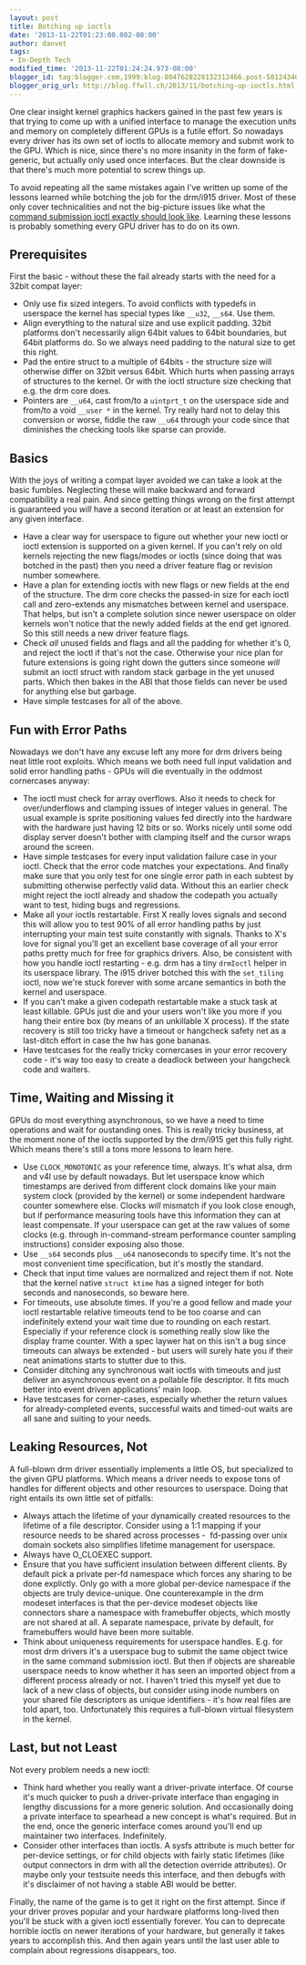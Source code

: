 ```yaml
---
layout: post
title: Botching up ioctls
date: '2013-11-22T01:23:00.002-08:00'
author: danvet
tags:
- In-Depth Tech
modified_time: '2013-11-22T01:24:24.973-08:00'
blogger_id: tag:blogger.com,1999:blog-8047628228132312466.post-5812434027313869869
blogger_orig_url: http://blog.ffwll.ch/2013/11/botching-up-ioctls.html
---
```


One clear insight kernel graphics hackers gained in the past few years is that trying to come up with a unified interface to manage the execution units and memory on completely different GPUs is a futile effort. So nowadays every driver has its own set of ioctls to allocate memory and submit work to the GPU. Which is nice, since there's no more insanity in the form of fake-generic, but actually only used once interfaces. But the clear downside is that there's much more potential to screw things up.



To avoid repeating all the same mistakes again I've written up some of the lessons learned while botching the job for the drm/i915 driver. Most of these only cover technicalities and not the big-picture issues like what the [command submission ioctl exactly should look like](http://blog.ffwll.ch/2011/01/on-getting-your-api-right.html). Learning these lessons is probably something every GPU driver has to do on its own.



<!--more-->





## Prerequisites 

First the basic - without these the fail already starts with the need for a 32bit compat layer:

<ul><li>Only use fix sized integers. To avoid conflicts with typedefs in userspace the kernel has special types like <code>__u32</code>, <code>__s64</code>. Use them.</li><li>Align everything to the natural size and use explicit padding. 32bit platforms don't necessarily align 64bit values to 64bit boundaries, but 64bit platforms do. So we always need padding to the natural size to get this right.</li><li>Pad the entire struct to a multiple of 64bits - the structure size will otherwise differ on 32bit versus 64bit. Which hurts when passing arrays of structures to the kernel. Or with the ioctl structure size checking that e.g. the drm core does.</li><li>Pointers are <code>__u64</code>, cast from/to a <code>uintprt_t</code> on the userspace side and from/to a void <code>__user *</code> in the kernel. Try really hard not to delay this conversion or worse, fiddle the raw <code>__u64</code> through your code since that diminishes the checking tools like sparse can provide.&nbsp;</li></ul>



## Basics 

With the joys of writing a compat layer avoided we can take a look at the basic fumbles. Neglecting these will make backward and forward compatibility a real pain. And since getting things wrong on the first attempt is guaranteed you <i>will</i> have a second iteration or at least an extension for any given interface.



<ul><li>Have a clear way for userspace to figure out whether your new ioctl or ioctl extension is supported on a given kernel. If you can't rely on old kernels rejecting the new flags/modes or ioctls (since doing that was botched in the past) then you need a driver feature flag or revision number somewhere.</li><li>Have a plan for extending ioctls with new flags or new fields at the end of the structure. The drm core checks the passed-in size for each ioctl call and zero-extends any mismatches between kernel and userspace. That helps, but isn't a complete solution since newer userspace on older kernels won't notice that the newly added fields at the end get ignored. So this still needs a new driver feature flags.</li><li>Check <i>all</i> unused fields and flags and all the padding for whether it's 0, and reject the ioctl if that's not the case. Otherwise your nice plan for future extensions is going right down the gutters since someone <i>will</i> submit an ioctl struct with random stack garbage in the yet unused parts. Which then bakes in the ABI that those fields can never be used for anything else but garbage.</li><li>Have simple testcases for all of the above. </li></ul>



## Fun with Error Paths 

Nowadays we don't have any excuse left any more for drm drivers being neat little root exploits. Which means we both need full input validation and solid error handling paths - GPUs will die eventually in the oddmost cornercases anyway:

<ul><li>The ioctl must check for array overflows. Also it needs to check for over/underflows and clamping issues of integer values in general. The usual example is sprite positioning values fed directly into the hardware with the hardware just having 12 bits or so. Works nicely until some odd display server doesn't bother with clamping itself and the cursor wraps around the screen.</li><li>Have simple testcases for every input validation failure case in your ioctl. Check that the error code matches your expectations. And finally make sure that you only test for one single error path in each subtest by submitting otherwise perfectly valid data. Without this an earlier check might reject the ioctl already and shadow the codepath you actually want to test, hiding bugs and regressions. </li><li>Make all your ioctls restartable. First X really loves signals and second this will allow you to test 90% of all error handling paths by just interrupting your main test suite constantly with signals. Thanks to X's love for signal you'll get an excellent base coverage of all your error paths pretty much for free for graphics drivers. Also, be consistent with how you handle ioctl restarting - e.g. drm has a tiny <code>drmIoctl</code> helper in its userspace library. The i915 driver botched this with the <code>set_tiling</code> ioctl, now we're stuck forever with some arcane semantics in both the kernel and userspace.</li><li>If you can't make a given codepath restartable make a stuck task at least killable. GPUs just die and your users won't like you more if you hang their entire box (by means of an unkillable X process). If the state recovery is still too tricky have a timeout or hangcheck safety net as a last-ditch effort in case the hw has gone bananas.</li><li>Have testcases for the really tricky cornercases in your error recovery code - it's way too easy to create a deadlock between your hangcheck code and waiters. </li></ul>



## Time, Waiting and Missing it 

GPUs do most everything asynchronous, so we have a need to time operations and wait for oustanding ones. This is really tricky business, at the moment none of the ioctls supported by the drm/i915 get this fully right. Which means there's still a tons more lessons to learn here.

<ul><li>Use <code>CLOCK_MONOTONIC</code> as your reference time, always. It's what alsa, drm and v4l use by default nowadays. But let userspace know which timestamps are derived from different clock domains like your main system clock (provided by the kernel) or some independent hardware counter somewhere else. Clocks <i>will</i> mismatch if you look close enough, but if performance measuring tools have this information they can at least compensate. If your userspace can get at the raw values of some clocks (e.g. through in-command-stream performance counter sampling instructions) consider exposing also those.</li><li>Use <code>__s64</code> seconds plus <code>__u64</code> nanoseconds to specify time. It's not the most convenient time specification, but it's mostly the standard.</li><li>Check that input time values are normalized and reject them if not. Note that the kernel native <code>struct ktime</code> has a signed integer for both seconds and nanoseconds, so beware here.</li><li>For timeouts, use absolute times. If you're a good fellow and made your ioctl restartable relative timeouts tend to be too coarse and can indefinitely extend your wait time due to rounding on each restart. Especially if your reference clock is something really slow like the display frame counter. With a spec laywer hat on this isn't a bug since timeouts can always be extended - but users will surely hate you if their neat animations starts to stutter due to this.</li><li>Consider ditching any synchronous wait ioctls with timeouts and just deliver an asynchronous event on a pollable file descriptor. It fits much better into event driven applications' main loop.</li><li>Have testcases for corner-cases, especially whether the return values for already-completed events, successful waits and timed-out waits are all sane and suiting to your needs. </li></ul>



## Leaking Resources, Not 

A full-blown drm driver essentially implements a little OS, but specialized to the given GPU platforms. Which means a driver needs to expose tons of handles for different objects and other resources to userspace. Doing that right entails its own little set of pitfalls:

<ul><li>Always attach the lifetime of your dynamically created resources to the lifetime of a file descriptor. Consider using a 1:1 mapping if your resource needs to be shared across processes -&nbsp; fd-passing over unix domain sockets also simplifies lifetime management for userspace.</li><li>Always have O_CLOEXEC support.</li><li>Ensure that you have sufficient insulation between different clients. By default pick a private per-fd namespace which forces any sharing to be done explictly. Only go with a more global per-device namespace if the objects are truly device-unique. One counterexample in the drm modeset interfaces is that the per-device modeset objects like connectors share a namespace with framebuffer objects, which mostly are not shared at all. A separate namespace, private by default, for framebuffers would have been more suitable.</li><li>Think about uniqueness requirements for userspace handles. E.g. for most drm drivers it's a userspace bug to submit the same object twice in the same command submission ioctl. But then if objects are shareable userspace needs to know whether it has seen an imported object from a different process already or not. I haven't tried this myself yet due to lack of a new class of objects, but consider using inode numbers on your shared file descriptors as unique identifiers - it's how real files are told apart, too. Unfortunately this requires a full-blown virtual filesystem in the kernel.</li></ul>



## Last, but not Least 

Not every problem needs a new ioctl:

<ul><li>Think hard whether you really want a driver-private interface. Of course it's much quicker to push a driver-private interface than engaging in lengthy discussions for a more generic solution. And occasionally doing a private interface to spearhead a new concept is what's required. But in the end, once the generic interface comes around you'll end up maintainer two interfaces. Indefinitely.</li><li>Consider other interfaces than ioctls. A sysfs attribute is much better for per-device settings, or for child objects with fairly static lifetimes (like output connectors in drm with all the detection override attributes). Or maybe only your testsuite needs this interface, and then debugfs with it's disclaimer of not having a stable ABI would be better.</li></ul>Finally, the name of the game is to get it right on the first attempt. Since if your driver proves popular and your hardware platforms long-lived then you'll be stuck with a given ioctl essentially forever. You can to deprecate horrible ioctls on newer iterations of your hardware, but generally it takes years to accomplish this. And then again years until the last user able to complain about regressions disappears, too.